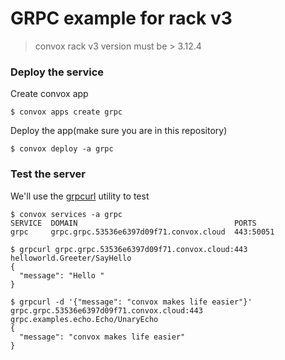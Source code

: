 # GRPC example for rack v3

> convox rack v3 version must be > 3.12.4
 
### Deploy the service

Create convox app
```
$ convox apps create grpc

```

Deploy the app(make sure you are in this repository)
```
$ convox deploy -a grpc

```

### Test the server
We'll use the [grpcurl](https://github.com/fullstorydev/grpcurl) utility to test

```
$ convox services -a grpc  
SERVICE  DOMAIN                                   PORTS
grpc     grpc.grpc.53536e6397d09f71.convox.cloud  443:50051
```

```
$ grpcurl grpc.grpc.53536e6397d09f71.convox.cloud:443 helloworld.Greeter/SayHello
{
  "message": "Hello "
}
```

```
$ grpcurl -d '{"message": "convox makes life easier"}' grpc.grpc.53536e6397d09f71.convox.cloud:443 grpc.examples.echo.Echo/UnaryEcho
{
  "message": "convox makes life easier"
}
```